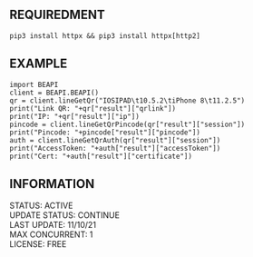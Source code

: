 ## REQUIREDMENT ##
```PY
pip3 install httpx && pip3 install httpx[http2]
```

## EXAMPLE ##
```PY
import BEAPI
client = BEAPI.BEAPI()
qr = client.lineGetQr("IOSIPAD\t10.5.2\tiPhone 8\t11.2.5")
print("Link QR: "+qr["result"]["qrlink"])
print("IP: "+qr["result"]["ip"])
pincode = client.lineGetQrPincode(qr["result"]["session"])
print("Pincode: "+pincode["result"]["pincode"])
auth = client.lineGetQrAuth(qr["result"]["session"])
print("AccessToken: "+auth["result"]["accessToken"])
print("Cert: "+auth["result"]["certificate"])

```

## INFORMATION ##
STATUS: ACTIVE
<br />
UPDATE STATUS: CONTINUE 
<br />
LAST UPDATE: 11/10/21
<br />
MAX CONCURRENT: 1
<br />
LICENSE: FREE
